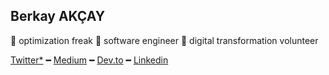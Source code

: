 Berkay AKÇAY
---
🧭  optimization freak
🦉  software engineer
🌱  digital transformation volunteer

[Twitter*](https://twitter.com/brehpoint) ━ [Medium](https://medium.com/@brehpoint) ━ [Dev.to](https://dev.to/berkayakcay) ━ [Linkedin](https://www.linkedin.com/in/berkayakcay/)
